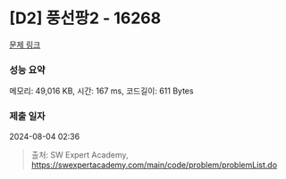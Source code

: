 # [D2] 풍선팡2 - 16268 

[문제 링크](https://swexpertacademy.com/main/code/problem/problemDetail.do?contestProbId=AYYlGU56XOkDFARc) 

### 성능 요약

메모리: 49,016 KB, 시간: 167 ms, 코드길이: 611 Bytes

### 제출 일자

2024-08-04 02:36



> 출처: SW Expert Academy, https://swexpertacademy.com/main/code/problem/problemList.do